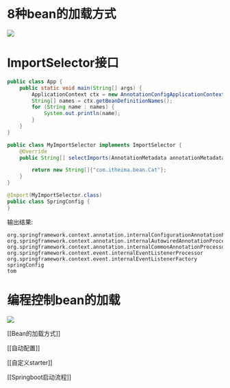 # 8种bean的加载方式

[![](https://cdn.nlark.com/yuque/0/2023/png/38953059/1702326914094-dcaae2a5-4b8d-4bcb-be91-181ef1897198.png)](https://cdn.nlark.com/yuque/0/2023/png/38953059/1702326914094-dcaae2a5-4b8d-4bcb-be91-181ef1897198.png)

# ImportSelector接口

```Java
public class App {
    public static void main(String[] args) {
        ApplicationContext ctx = new AnnotationConfigApplicationContext(SpringConfig.class);
        String[] names = ctx.getBeanDefinitionNames();
        for (String name : names) {
            System.out.println(name);
        }
    }
}
```

```Java
public class MyImportSelector implements ImportSelector {
    @Override
    public String[] selectImports(AnnotationMetadata annotationMetadata) {

        return new String[]{"com.itheima.bean.Cat"};
    }
}
```

```Java
@Import(MyImportSelector.class)
public class SpringConfig {
}
```

输出结果:

```Plain
org.springframework.context.annotation.internalConfigurationAnnotationProcessor
org.springframework.context.annotation.internalAutowiredAnnotationProcessor
org.springframework.context.annotation.internalCommonAnnotationProcessor
org.springframework.context.event.internalEventListenerProcessor
org.springframework.context.event.internalEventListenerFactory
springConfig
tom
```

# 编程控制bean的加载

[![](https://cdn.nlark.com/yuque/0/2023/png/38953059/1702329130358-8284fe6f-3ede-4fa8-9def-176d57d542ad.png)](https://cdn.nlark.com/yuque/0/2023/png/38953059/1702329130358-8284fe6f-3ede-4fa8-9def-176d57d542ad.png)

[[Bean的加载方式]]

[[自动配置]]

[[自定义starter]]

[[Springboot启动流程]]